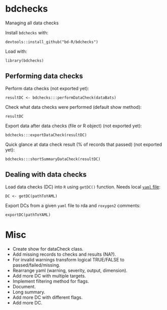 # bdchecks
Managing all data checks

Install `bdchecks` with: 

    devtools::install_github("bd-R/bdchecks")

Load with:
    
    library(bdchecks)


## Performing data checks

Perform data checks (not exported yet):

    resultDC <- bdchecks:::performDataCheck(dataBats)

Check what data checks were performed (default show method):

    resultDC

Export data after data checks (file or R object) (not exported yet):  

    bdchecks:::exportDataCheck(resultDC)

Quick glance at data check result (% of records that passed) (not exported yet):  

    bdchecks:::shortSummaryDataCheck(resultDC)


## Dealing with data checks

Load data checks (DC) into `R` using `getDC()` function. Needs local [`yaml` file](http://raw.githubusercontent.com/bd-R/bdchecks/master/data/DCtest.yaml):

    DC <- getDC(pathToYAML)

Export DCs from a given `yaml` file to rda and `roxygen2` comments:

    exportDC(pathToYAML)

# Misc

- Create show for dataCheck class.  
- Add missing records to checks and results (NA?).  
- For invalid warnings transform logical TRUE/FALSE to passed/failed/missing.   
- Rearrange yaml (warning, severity, output, dimension).   
- Add more DC with multiple targets.   
- Implement filtering method for flags.   
- Document.   
- Long summary.   
- Add more DC with different flags.   
- Add more DC.   

